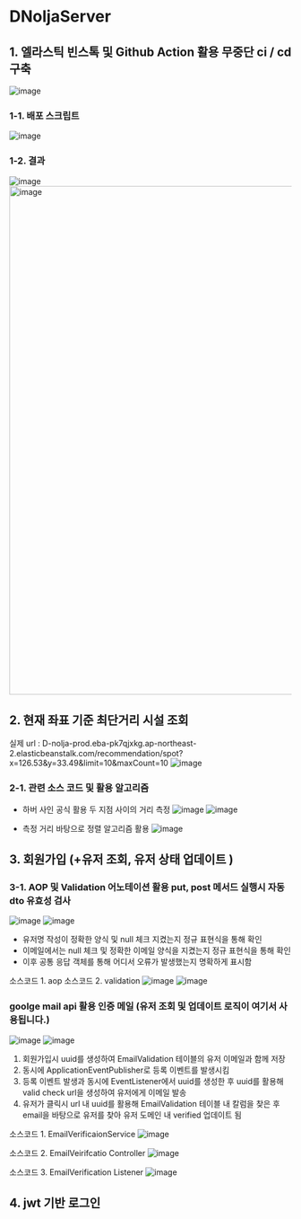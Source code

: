 # DNoljaServer


## 1. 엘라스틱 빈스톡 및 Github Action 활용 무중단 ci / cd 구축 
![image](https://github.com/D-Nolja/Server/assets/119592507/dcd3ba1b-0751-436b-8483-4100078c30f7)

### 1-1. 배포 스크립트 
![image](https://github.com/D-Nolja/Server/assets/119592507/59e1fb29-5bc5-44a8-bc2d-982edd0ce5a3)


### 1-2. 결과
![image](https://github.com/D-Nolja/Server/assets/119592507/4482f2f0-070b-4ac2-9928-109660c28f23)
<img width="906" alt="image" src="https://github.com/D-Nolja/Server/assets/119592507/40d5f827-5ead-4e55-806d-7d473c162a20">


## 2. 현재 좌표 기준 최단거리 시설 조회
실제 url : D-nolja-prod.eba-pk7qjxkg.ap-northeast-2.elasticbeanstalk.com/recommendation/spot?x=126.53&y=33.49&limit=10&maxCount=10
![image](https://github.com/D-Nolja/Server/assets/119592507/77357fbb-6c61-4b5b-b169-2b052021cd1b)

### 2-1. 관련 소스 코드 및 활용 알고리즘 
- 하버 사인 공식 활용 두 지점 사이의 거리 측정
  ![image](https://github.com/D-Nolja/Server/assets/119592507/d9a0fb57-d1fc-4942-a339-0ce3fda72fef)
  ![image](https://github.com/D-Nolja/Server/assets/119592507/00e52e48-b3e4-47cb-8473-9cfa5a30aee3)

- 측정 거리 바탕으로 정렬 알고리즘 활용
  ![image](https://github.com/D-Nolja/Server/assets/119592507/6b2146e0-9d57-4288-95ff-12a0b61d9ee3)

## 3. 회원가입 (+유저 조회, 유저 상태 업데이트 )

### 3-1. AOP 및 Validation 어노테이션 활용 put, post 메서드 실행시 자동 dto 유효성 검사 
![image](https://github.com/D-Nolja/Server/assets/119592507/5bc7d213-3ccf-4aac-9636-1174bfc85636)
![image](https://github.com/D-Nolja/Server/assets/119592507/c37bf413-38d3-4da9-88d5-4c426a2dc8ea)

- 유저명 작성이 정확한 양식 및 null 체크 지켰는지 정규 표현식을 통해 확인 
- 이메일에서는 null 체크 및 정확한 이메일 양식을 지켰는지 정규 표현식을 통해 확인
- 이후 공통 응답 객체를 통해 어디서 오류가 발생했는지 명확하게 표시함

소스코드 1. aop
소스코드 2. validation
![image](https://github.com/D-Nolja/Server/assets/119592507/4617a666-240a-429b-affe-b0466e52c37a)
![image](https://github.com/D-Nolja/Server/assets/119592507/4522c743-016b-41a7-b8b6-9ae696ec25cb)


### goolge mail api 활용 인증 메일 (유저 조회 및 업데이트 로직이 여기서 사용됩니다.) 
![image](https://github.com/D-Nolja/Server/assets/119592507/749702f1-212d-45cd-8670-a14fa2af3081)
![image](https://github.com/D-Nolja/Server/assets/119592507/17b3200f-b575-4691-996d-b5bc06859546)

1. 회원가입시 uuid를 생성하여 EmailValidation 테이블의 유저 이메일과 함께 저장
2. 동시에 ApplicationEventPublisher로 등록 이벤트를 발생시킴 
3. 등록 이벤트 발생과 동시에 EventListener에서 uuid를 생성한 후 uuid를 활용해 valid check url을 생성하여 유저에게 이메일 발송
4. 유저가 클릭시 url 내 uuid를 활용해 EmailValidation 테이블 내 칼럼을 찾은 후 email을 바탕으로 유저를 찾아 유저 도메인 내 verified 업데이트 됨 

소스코드 1. EmailVerificaionService 
![image](https://github.com/D-Nolja/Server/assets/119592507/fa211c00-7933-4b30-ae4b-a8b2698af48e)

소스코드 2. EmailVeirifcatio Controller 
![image](https://github.com/D-Nolja/Server/assets/119592507/d7ee2292-f42d-4d0e-b364-45edbc2c81e8)

소스코드 3. EmailVerification Listener
![image](https://github.com/D-Nolja/Server/assets/119592507/0a183e03-0d43-4224-9cfa-0f8a23a1ba7a)

## 4. jwt 기반 로그인
